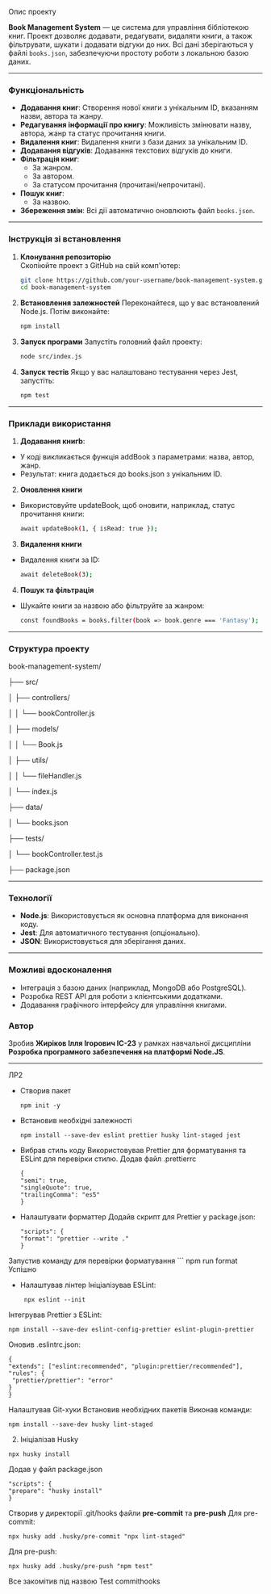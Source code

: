 Опис проекту

**Book Management System** — це система для управління бібліотекою книг. Проект дозволяє додавати, редагувати, видаляти книги, а також фільтрувати, шукати і додавати відгуки до них. Всі дані зберігаються у файлі `books.json`, забезпечуючи простоту роботи з локальною базою даних.

---

### Функціональність

- **Додавання книг**: Створення нової книги з унікальним ID, вказанням назви, автора та жанру.
- **Редагування інформації про книгу**: Можливість змінювати назву, автора, жанр та статус прочитання книги.
- **Видалення книг**: Видалення книги з бази даних за унікальним ID.
- **Додавання відгуків**: Додавання текстових відгуків до книги.
- **Фільтрація книг**:
  - За жанром.
  - За автором.
  - За статусом прочитання (прочитані/непрочитані).
- **Пошук книг**:
  - За назвою.
- **Збереження змін**: Всі дії автоматично оновлюють файл `books.json`.

---

### Інструкція зі встановлення

1. **Клонування репозиторію**  
   Скопіюйте проект з GitHub на свій комп'ютер:
   ```bash
   git clone https://github.com/your-username/book-management-system.git
   cd book-management-system
   ```
2. **Встановлення залежностей**
   Переконайтеся, що у вас встановлений Node.js. Потім виконайте:
   ```bash
   npm install
   ```
3. **Запуск програми**
   Запустіть головний файл проекту:
   ```bash
   node src/index.js
   ```
4. **Запуск тестів**
   Якщо у вас налаштовано тестування через Jest, запустіть:

   ```bash
   npm test

   ```

---

### Приклади використання

1. **Додавання книгb**:

- У коді викликається функція addBook з параметрами: назва, автор, жанр.
- Результат: книга додається до books.json з унікальним ID.

2. **Оновлення книги**

- Використовуйте updateBook, щоб оновити, наприклад, статус прочитання книги:
  ```bash
  await updateBook(1, { isRead: true });
  ```

3. **Видалення книги**

- Видалення книги за ID:
  ```bash
  await deleteBook(3);
  ```

4. **Пошук та фільтрація**

- Шукайте книги за назвою або фільтруйте за жанром:

  ```bash
  const foundBooks = books.filter(book => book.genre === 'Fantasy');

  ```

---

### Структура проекту

book-management-system/

├── src/

│ ├── controllers/

│ │ └── bookController.js

│ ├── models/

│ │ └── Book.js

│ ├── utils/

│ │ └── fileHandler.js

│ └── index.js

├── data/

│ └── books.json

├── tests/

│ └── bookController.test.js

├── package.json

---

### Технології

- **Node.js**: Використовується як основна платформа для виконання коду.
- **Jest**: Для автоматичного тестування (опціонально).
- **JSON**: Використовується для зберігання даних.

---

### Можливі вдосконалення

- Інтеграція з базою даних (наприклад, MongoDB або PostgreSQL).
- Розробка REST API для роботи з клієнтськими додатками.
- Додавання графічного інтерфейсу для управління книгами.

### Автор

Зробив **Жиріков Ілля Ігорович ІС-23** у рамках навчальної дисципліни **Розробка програмного забезпечення на платформі Nоdе.JS**.

---

ЛР2
- Створив пакет
  ```
  npm init -y
- Встановив необхідні залежності
  ```
  npm install --save-dev eslint prettier husky lint-staged jest
- Вибрав стиль коду
Використовував Prettier для форматування та ESLint для перевірки стилю.
Додав файл .prettierrc
  ```
  {
  "semi": true,
  "singleQuote": true,
  "trailingComma": "es5"
  }
- Налаштувати форматтер
Додайв скрипт для Prettier у package.json:
  ```
  "scripts": {
  "format": "prettier --write ."
  }
Запустив команду для перевірки форматування
    ```
    npm run format
Успішно
- Налаштував лінтер
Ініціалізував ESLint:
  ```
   npx eslint --init
Інтегрував Prettier з ESLint:
  ```
npm install --save-dev eslint-config-prettier eslint-plugin-prettier
```
Оновив .eslintrc.json:
   ```
{
  "extends": ["eslint:recommended", "plugin:prettier/recommended"],
  "rules": {
    "prettier/prettier": "error"
  }
}
```
Налаштував Git-хуки
Встановив необхідних пакетів
Виконав команди:
  ```
npm install --save-dev husky lint-staged
```
2. Ініціалізав Husky
  ```
npx husky install
```
Додав у файл package.json
   ```
"scripts": {
  "prepare": "husky install"
}
```
Створив у директорії .git/hooks файли **pre-commit** та **pre-push**
Для pre-commit:
  ```
npx husky add .husky/pre-commit "npx lint-staged"
```
Для pre-push:
   ```
npx husky add .husky/pre-push "npm test"
```
Все  закомітив під назвою Test commithooks
